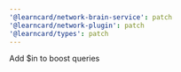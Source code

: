 ```yaml
---
'@learncard/network-brain-service': patch
'@learncard/network-plugin': patch
'@learncard/types': patch
---
```


Add $in to boost queries
